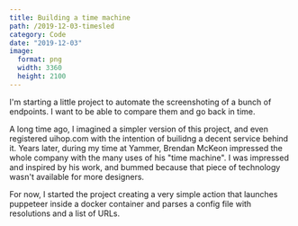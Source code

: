 ```yaml
---
title: Building a time machine
path: /2019-12-03-timesled
category: Code
date: "2019-12-03"
image:
  format: png
  width: 3360
  height: 2100
---
```


I'm starting a little project to automate the screenshoting of a bunch of endpoints. I want to be able to compare them and go back in time.

A long time ago, I imagined a simpler version of this project, and even registered uihop.com with the intention of builidng a decent service behind it. Years later, during my time at Yammer, Brendan McKeon impressed the whole company with the many uses of his "time machine". I was impressed and inspired by his work, and bummed because that piece of technology wasn't available for more designers.

For now, I started the project creating a very simple action that launches puppeteer inside a docker container and parses a config file with resolutions and a list of URLs.
